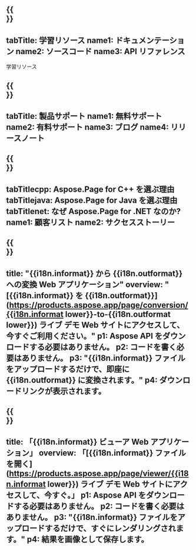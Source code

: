 ﻿---
translation: true
deploy: false
---

{{<section learningresources>}}
---
tabTitle: 学習リソース
name1: ドキュメンテーション
name2: ソースコード
name3: API リファレンス
---

学習リソース

{{<section support>}}
---
tabTitle: 製品サポート
name1: 無料サポート
name2: 有料サポート
name3: ブログ
name4: リリースノート
---

{{<section why>}}
---
tabTitlecpp: Aspose.Page for C++ を選ぶ理由
tabTitlejava: Aspose.Page for Java を選ぶ理由
tabTitlenet: なぜ Aspose.Page for .NET なのか?
name1: 顧客リスト
name2: サクセスストーリー
---

{{<section widgetbackup>}}
---
title: "{{i18n.informat}} から {{i18n.outformat}} への変換 Web アプリケーション"
overview: "[{{i18n.informat}} を {{i18n.outformat}}](https://products.aspose.app/page/conversion/{{i18n.informat lower}}-to-{{i18n.outformat lower}}) ライブ デモ Web サイトにアクセスして、今すぐご利用ください。"
p1: Aspose API をダウンロードする必要はありません。
p2: コードを書く必要はありません。
p3: "{{i18n.informat}} ファイルをアップロードするだけで、即座に {{i18n.outformat}} に変換されます。"
p4: ダウンロードリンクが表示されます。
---

{{<section widgetbackupview>}}
---
title: 「{{i18n.informat}} ビューア Web アプリケーション」
overview: 「[{{i18n.informat}} ファイルを開く](https://products.aspose.app/page/viewer/{{i18n.informat lower}}) ライブ デモ Web サイトにアクセスして、今すぐ。」
p1: Aspose API をダウンロードする必要はありません。
p2: コードを書く必要はありません。
p3: "{{i18n.informat}} ファイルをアップロードするだけで、すぐにレンダリングされます。"
p4: 結果を画像として保存します。
---